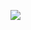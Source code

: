 ![](https://github-readme-stats.vercel.app/api?username=Potatochips2001&count_private=true&theme=radical&hide_rank=true)
